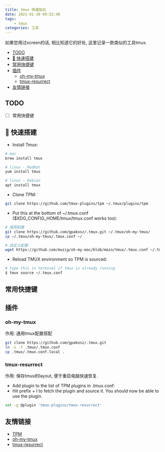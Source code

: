 ```yaml
---
title: tmux 快速指北
date: 2021-01-30 09:52:48
tags:
    - tmux
categories: 工具
---
```


如果您用过screen的话, 相比知道它的好处, 这里记录一款类似的工具tmux.

<!-- more -->

- [TODO](#todo)
- [🚀 快速搭建](#-快速搭建)
- [常用快捷键](#常用快捷键)
- [插件](#插件)
  - [oh-my-tmux](#oh-my-tmux)
  - [tmux-resurrect](#tmux-resurrect)
- [友情链接](#友情链接)

## TODO

- [ ] 常用快捷键

## 🚀 快速搭建

- Install Tmux:

```bash
# mac
brew install tmux

# linux - RedHat
yum install tmux

# linux - Debian
apt install tmux
```

- Clone TPM:

```bash
git clone https://github.com/tmux-plugins/tpm ~/.tmux/plugins/tpm
```

- Put this at the bottom of ~/.tmux.conf ($XDG_CONFIG_HOME/tmux/tmux.conf works too):

```bash
# 推荐配置
git clone https://github.com/gpakosz/.tmux.git ~/.tmux/oh-my-tmux/
cp ~/.tmux/oh-my-tmux/.tmux.conf ~/

# 自定义配置
wget https://github.com/muzig/oh-my-mac/blob/main/tmux/.tmux.conf ~/.tmux.conf.local
```

- Reload TMUX environment so TPM is sourced:

```bash
# type this in terminal if tmux is already running
$ tmux source ~/.tmux.conf
```

## 常用快捷键

## 插件

### oh-my-tmux

作用: 通用tmux配置搭配

```bash
git clone https://github.com/gpakosz/.tmux.git
ln -s -f .tmux/.tmux.conf
cp .tmux/.tmux.conf.local .
```

### tmux-resurrect

作用: 保存tmux的layout, 便于重启电脑快速恢复.

- Add plugin to the list of TPM plugins in .tmux.conf:
- Hit prefix + I to fetch the plugin and source it. You should now be able to use the plugin.

```bash
set -g @plugin 'tmux-plugins/tmux-resurrect'
```

## 友情链接

- [TPM](https://github.com/tmux-plugins/tpm)
- [oh-my-tmux](https://github.com/gpakosz/.tmux)
- [tmux-resurrect](https://github.com/tmux-plugins/tmux-resurrect)
